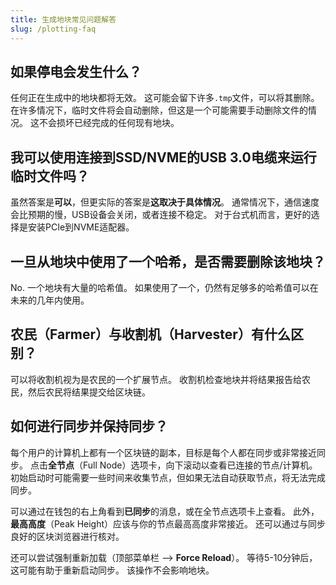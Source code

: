 ```yaml
---
title: 生成地块常见问题解答
slug: /plotting-faq
---
```


## 如果停电会发生什么？

任何正在生成中的地块都将无效。 这可能会留下许多`.tmp`文件，可以将其删除。 在许多情况下，临时文件将会自动删除，但这是一个可能需要手动删除文件的情况。 这不会损坏已经完成的任何现有地块。

## 我可以使用连接到SSD/NVME的USB 3.0电缆来运行临时文件吗？

虽然答案是**可以**，但更实际的答案是**这取决于具体情况**。 通常情况下，通信速度会比预期的慢，USB设备会关闭，或者连接不稳定。 对于台式机而言，更好的选择是安装PCIe到NVME适配器。

## 一旦从地块中使用了一个哈希，是否需要删除该地块？

No. 一个地块有大量的哈希值。 如果使用了一个，仍然有足够多的哈希值可以在未来的几年内使用。

## 农民（Farmer）与收割机（Harvester）有什么区别？

可以将收割机视为是农民的一个扩展节点。 收割机检查地块并将结果报告给农民，然后农民将结果提交给区块链。

## 如何进行同步并保持同步？

每个用户的计算机上都有一个区块链的副本，目标是每个人都在同步或非常接近同步。 点击**全节点**（Full Node）选项卡，向下滚动以查看已连接的节点/计算机。 初始启动时可能需要一些时间来收集节点，但如果无法自动获取节点，将无法完成同步。

可以通过在钱包的右上角看到**已同步**的消息，或在全节点选项卡上查看。 此外，**最高高度**（Peak Height）应该与你的节点最高高度非常接近。 还可以通过与同步良好的区块浏览器进行核对。

还可以尝试强制重新加载（顶部菜单栏 --> **Force Reload**）。 等待5-10分钟后，这可能有助于重新启动同步。 该操作不会影响地块。
